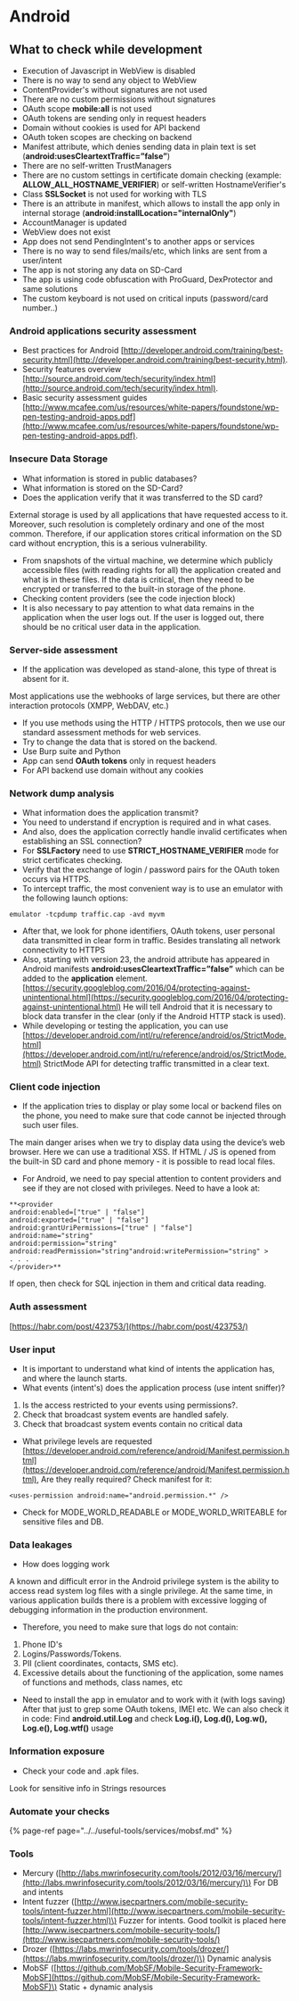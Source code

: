# Android

## What to check while development

* Execution of Javascript in WebView is disabled
* There is no way to send any object to WebView
* ContentProvider's without signatures are not used
* There are no custom permissions without signatures
* OAuth scope **mobile:all** is not used
* OAuth tokens are sending only in request headers
* Domain without cookies is used for API backend
* OAuth token scopes are checking on backend
* Manifest attribute, which denies sending data in plain text is set \(**android:usesCleartextTraffic=”false”**\)
* There are no self-written TrustManagers
* There are no custom settings in certificate domain checking \(example: **ALLOW\_ALL\_HOSTNAME\_VERIFIER**\) or self-written HostnameVerifier's
* Class **SSLSocket** is not used for working with TLS
* There is an attribute in manifest, which allows to install the app only in internal storage \(**android:installLocation="internalOnly"**\)
* AccountManager is updated
* WebView does not exist
* App does not send PendingIntent's to another apps or services
* There is no way to send files/mails/etc, which links are sent from a user/intent
* The app is not storing any data on SD-Card
* The app is using code obfuscation with ProGuard, DexProtector and same solutions
* The custom keyboard is not used on critical inputs \(password/card number..\)

### Android applications security assessment

* Best practices for Android [http://developer.android.com/training/best-security.html](http://developer.android.com/training/best-security.html).
* Security features overview [http://source.android.com/tech/security/index.html](http://source.android.com/tech/security/index.html).
* Basic security assessment guides [http://www.mcafee.com/us/resources/white-papers/foundstone/wp-pen-testing-android-apps.pdf](http://www.mcafee.com/us/resources/white-papers/foundstone/wp-pen-testing-android-apps.pdf).

### Insecure Data Storage

* What information is stored in public databases?
* What information is stored on the SD-Card?
* Does the application verify that it was transferred to the SD card?

External storage is used by all applications that have requested access to it. Moreover, such resolution is completely ordinary and one of the most common. Therefore, if our application stores critical information on the SD card without encryption, this is a serious vulnerability.

* From snapshots of the virtual machine, we determine which publicly accessible files \(with reading rights for all\) the application created and what is in these files. If the data is critical, then they need to be encrypted or transferred to the built-in storage of the phone.
* Checking content providers \(see the code injection block\)
* It is also necessary to pay attention to what data remains in the application when the user logs out. If the user is logged out, there should be no critical user data in the application.

### Server-side assessment

* If the application was developed as stand-alone, this type of threat is absent for it.

Most applications use the webhooks of large services, but there are other interaction protocols \(XMPP, WebDAV, etc.\)

* If you use methods using the HTTP / HTTPS protocols, then we use our standard assessment methods for web services.
* Try to change the data that is stored on the backend.
* Use Burp suite and Python
* App can send **OAuth tokens** only in request headers
* For API backend use domain without any cookies

### Network dump analysis

* What information does the application transmit?
* You need to understand if encryption is required and in what cases.
* And also, does the application correctly handle invalid certificates when establishing an SSL connection?
* For **SSLFactory** need to use **STRICT\_HOSTNAME\_VERIFIER** mode for strict certificates checking.
* Verify that the exchange of login / password pairs for the OAuth token occurs via HTTPS.
* To intercept traffic, the most convenient way is to use an emulator with the following launch options:

```text
emulator -tcpdump traffic.cap -avd myvm
```

* After that, we look for phone identifiers, OAuth tokens, user personal data transmitted in clear form in traffic. Besides translating all network connectivity to HTTPS
* Also, starting with version 23, the android attribute has appeared in Android manifests **android:usesCleartextTraffic=”false”** which can be added to the **application** element. [https://security.googleblog.com/2016/04/protecting-against-unintentional.html](https://security.googleblog.com/2016/04/protecting-against-unintentional.html) He will tell Android that it is necessary to block data transfer in the clear \(only if the Android HTTP stack is used\).
* While developing or testing the application, you can use [https://developer.android.com/intl/ru/reference/android/os/StrictMode.html](https://developer.android.com/intl/ru/reference/android/os/StrictMode.html) StrictMode API for detecting traffic transmitted in a clear text.

### Client code injection

* If the application tries to display or play some local or backend files on the phone, you need to make sure that code cannot be injected through such user files.

The main danger arises when we try to display data using the device’s web browser. Here we can use a traditional XSS. If HTML / JS is opened from the built-in SD card and phone memory - it is possible to read local files.

* For Android, we need to pay special attention to content providers and see if they are not closed with privileges. Need to have a look at:

```text
**<provider 
android:enabled=["true" | "false"]
android:exported=["true" | "false"]
android:grantUriPermissions=["true" | "false"]
android:name="string"
android:permission="string"
android:readPermission="string"android:writePermission="string" >
. . .
</provider>**
```

If open, then check for SQL injection in them and critical data reading.

### Auth assessment

[https://habr.com/post/423753/](https://habr.com/post/423753/)

### User input

* It is important to understand what kind of intents the application has, and where the launch starts.
* What events \(intent's\) does the application process \(use intent sniffer\)?

1. Is the access restricted to your events using permissions?.
2. Check that broadcast system events are handled safely.
3. Check that broadcast system events contain no critical data

* What privilege levels are requested [https://developer.android.com/reference/android/Manifest.permission.html](https://developer.android.com/reference/android/Manifest.permission.html), Are they really required? Check manifest for it:

```text
<uses-permission android:name="android.permission.*" />
```

* Check for MODE\_WORLD\_READABLE or MODE\_WORLD\_WRITEABLE for sensitive files and DB.

### Data leakages

* How does logging work

A known and difficult error in the Android privilege system is the ability to access read system log files with a single privilege. At the same time, in various application builds there is a problem with excessive logging of debugging information in the production environment.

* Therefore, you need to make sure that logs do not contain:

1. Phone ID's
2. Logins/Passwords/Tokens.
3. PII \(client coordinates, contacts, SMS etc\).
4. Excessive details about the functioning of the application, some names of functions and methods, class names, etc

* Need to install the app in emulator and to work with it \(with logs saving\) After that just to grep some OAuth tokens, IMEI etc. We can also check it in code: Find **android.util.Log** and check **Log.i\(\), Log.d\(\), Log.w\(\), Log.e\(\), Log.wtf\(\)** usage

### Information exposure

* Check your code and .apk files.

Look for sensitive info in Strings resources

### Automate your checks

{% page-ref page="../../useful-tools/services/mobsf.md" %}

### Tools

* Mercury \([http://labs.mwrinfosecurity.com/tools/2012/03/16/mercury/](http://labs.mwrinfosecurity.com/tools/2012/03/16/mercury/)\) For DB and intents
* Intent fuzzer \([http://www.isecpartners.com/mobile-security-tools/intent-fuzzer.html](http://www.isecpartners.com/mobile-security-tools/intent-fuzzer.html)\) Fuzzer for intents. Good toolkit is placed here [http://www.isecpartners.com/mobile-security-tools/](http://www.isecpartners.com/mobile-security-tools/)
* Drozer \([https://labs.mwrinfosecurity.com/tools/drozer/](https://labs.mwrinfosecurity.com/tools/drozer/)\) Dynamic analysis
* MobSF \([https://github.com/MobSF/Mobile-Security-Framework-MobSF](https://github.com/MobSF/Mobile-Security-Framework-MobSF)\) Static + dynamic analysis

